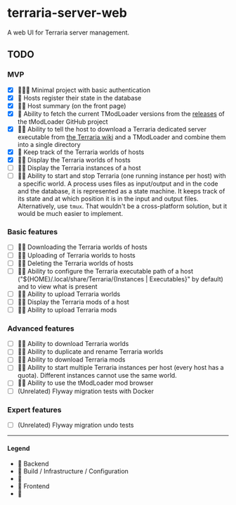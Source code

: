 # terraria-server-web

A web UI for Terraria server management.

## TODO

### MVP

- [x] 💙💜💛 Minimal project with basic authentication
- [x] 💙 Hosts register their state in the database
- [x] 💙💛 Host summary (on the front page)
- [x] 💙 Ability to fetch the current TModLoader versions from
  the [releases](https://github.com/tModLoader/tModLoader/releases/) of the tModLoader GitHub project
- [x] 💙💛 Ability to tell the host to download a Terraria dedicated server executable
  from [the Terraria wiki](https://terraria.gamepedia.com/Server#Downloads) and a TModLoader and combine them into a
  single directory
- [x] 💙 Keep track of the Terraria worlds of hosts
- [x] 💙💛 Display the Terraria worlds of hosts
- [ ] 💙💛 Display the Terraria instances of a host
- [ ] 💙💛 Ability to start and stop Terraria (one running instance per host) with a specific world. A process uses
  files as input/output and in the code and the database, it is represented as a state machine. It keeps track of its
  state and at which position it is in the input and output files. Alternatively, use `tmux`. That wouldn't be a
  cross-platform solution, but it would be much easier to implement.

### Basic features

- [ ] 💙💛 Downloading the Terraria worlds of hosts
- [ ] 💙💛 Uploading of Terraria worlds to hosts
- [ ] 💙💛 Deleting the Terraria worlds of hosts
- [ ] 💙💛 Ability to configure the Terraria executable path of a host ("${HOME}/.local/share/Terraria/{Instances |
  Executables}" by default) and to view what is present
- [ ] 💙💛 Ability to upload Terraria worlds
- [ ] 💙💛 Display the Terraria mods of a host
- [ ] 💙💛 Ability to upload Terraria mods

### Advanced features

- [ ] 💙💛 Ability to download Terraria worlds
- [ ] 💙💛 Ability to duplicate and rename Terraria worlds
- [ ] 💙💛 Ability to download Terraria mods
- [ ] 💙💛 Ability to start multiple Terraria instances per host (every host has a quota). Different instances cannot
  use the same world.
- [ ] 💙💛 Ability to use the tModLoader mod browser
- [ ] (Unrelated) Flyway migration tests with Docker

### Expert features

- [ ] (Unrelated) Flyway migration undo tests

---

#### Legend

- 💙 Backend
- 💜 Build / Infrastructure / Configuration
- 💚
- 💛 Frontend
- 💟 